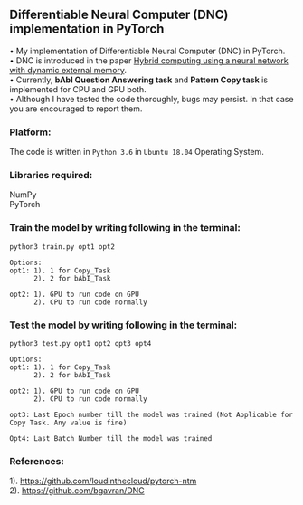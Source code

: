 ## Differentiable Neural Computer (DNC) implementation in PyTorch

• My implementation of Differentiable Neural Computer (DNC) in PyTorch.<br/>
• DNC is introduced in the paper [Hybrid computing using a neural network with dynamic external memory](https://www.nature.com/articles/nature20101).<br/>
• Currently, **bAbI Question Answering task** and **Pattern Copy task** is implemented for CPU and GPU both.<br/>
• Although I have tested the code thoroughly, bugs may persist. In that case you are encouraged to report them.<br/>

### Platform:
The code is written in `Python 3.6` in `Ubuntu 18.04` Operating System.

### Libraries required:
NumPy <br/>
PyTorch

### Train the model by writing following in the terminal:
`python3 train.py opt1 opt2`

```
Options: 
opt1: 1). 1 for Copy_Task
      2). 2 for bAbI_Task

opt2: 1). GPU to run code on GPU
      2). CPU to run code normally
```

### Test the model by writing following in the terminal:
`python3 test.py opt1 opt2 opt3 opt4`

```
Options: 
opt1: 1). 1 for Copy_Task
      2). 2 for bAbI_Task

opt2: 1). GPU to run code on GPU
      2). CPU to run code normally

opt3: Last Epoch number till the model was trained (Not Applicable for Copy Task. Any value is fine)

Opt4: Last Batch Number till the model was trained 
```

### References:
1). https://github.com/loudinthecloud/pytorch-ntm <br/>
2). https://github.com/bgavran/DNC
